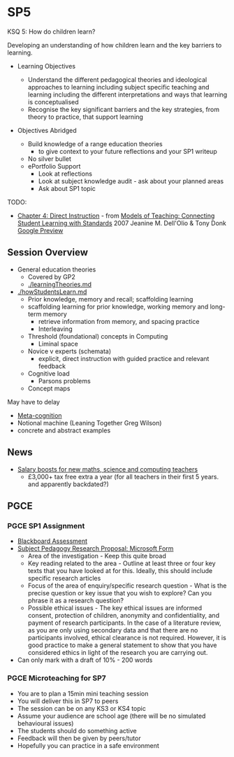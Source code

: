 SP5
===

KSQ 5: How do children learn?

Developing an understanding of how children learn and the key barriers to learning.

* Learning Objectives
    * Understand the different pedagogical theories and ideological approaches to learning including subject specific teaching and learning including the different interpretations and ways that learning is conceptualised
    * Recognise the key significant barriers and the key strategies, from theory to practice, that support learning


* Objectives Abridged
    * Build knowledge of a range education theories 
        * to give context to your future reflections and your SP1 writeup
    * No silver bullet
    * ePortfolio Support
        * Look at reflections
        * Look at subject knowledge audit - ask about your planned areas
        * Ask about SP1 topic

TODO:
* [Chapter 4: Direct Instruction](https://www.sagepub.com/sites/default/files/upm-binaries/14255_Chapter4.pdf) - from [Models of Teaching: Connecting Student Learning with Standards](https://dx.doi.org/10.4135/9781452232324) 2007 Jeanine M. Dell'Olio & Tony Donk [Google Preview](https://books.google.co.uk/books?id=FQRzAwAAQBAJ)


Session Overview
----------------

* General education theories
    * Covered by GP2
    * [./learningTheories.md](./learningTheories.md)
* [./howStudentsLearn.md](./howStudentsLearn.md)
    * Prior knowledge, memory and recall; scaffolding learning
    * scaffolding learning for prior knowledge, working memory and long-term memory
        * retrieve information from memory, and spacing practice
        * Interleaving
    * Threshold (foundational) concepts in Computing
        * Liminal space
    * Novice v experts (schemata)
        * explicit, direct instruction with guided practice and relevant feedback
    * Cognitive load
        * Parsons problems
    * Concept maps

May have to delay
* [Meta-cognition](./metaCognition.md)
* Notional machine (Leaning Together Greg Wilson)
* concrete and abstract examples



News
----

* [Salary boosts for new maths, science and computing teachers](https://www.gov.uk/government/news/salary-boosts-for-new-maths-science-and-computing-teachers)
    * £3,000+ tax free extra a year (for all teachers in their first 5 years. and apparently backdated?)



PGCE
----

### PGCE SP1 Assignment

* [Blackboard Assessment](https://learn.canterbury.ac.uk/webapps/blackboard/content/listContentEditable.jsp?content_id=_3144032_1&course_id=_17983_1&mode=reset)
* [Subject Pedagogy Research Proposal: Microsoft Form](https://forms.office.com/Pages/ResponsePage.aspx?id=2rIgA90iq02MIW5kS6FPE4bZosdBzY5AvRurHpjUivVUQ0JRMFNOREUwNlBTVkxLREQ5UDFQVDVaRC4u)
    * Area of the investigation - Keep this quite broad
    * Key reading related to the area - Outline at least three or four key texts that you have looked at for this. Ideally, this should include specific research articles
    * Focus of the area of enquiry/specific research question - What is the precise question or key issue that you wish to explore? Can you phrase it as a research question?
    * Possible ethical issues - The key ethical issues are informed consent, protection of children, anonymity and confidentiality, and payment of research participants. In the case of a literature review, as you are only using secondary data and that there are no participants involved, ethical clearance is not required. However, it is good practice to make a general statement to show that you have considered ethics in light of the research you are carrying out.
* Can only mark with a draft of 10% - 200 words

### PGCE Microteaching for SP7

* You are to plan a 15min mini teaching session
* You will deliver this in SP7 to peers
* The session can be on any KS3 or KS4 topic
* Assume your audience are school age (there will be no simulated behavioural issues)
* The students should do something active
* Feedback will then be given by peers/tutor
* Hopefully you can practice in a safe environment
